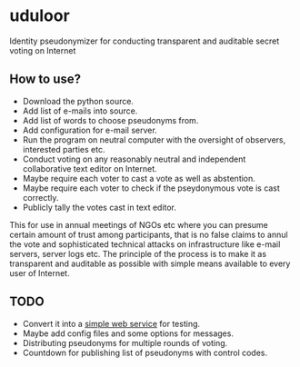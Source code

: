 # uduloor
Identity pseudonymizer for conducting transparent and auditable secret voting on Internet

## How to use?

* Download the python source.
* Add list of e-mails into source.
* Add list of words to choose pseudonyms from.
* Add configuration for e-mail server.
* Run the program on neutral computer with the oversight of observers, interested parties etc.
* Conduct voting on any reasonably neutral and independent collaborative text editor on Internet.
* Maybe require each voter to cast a vote as well as abstention.
* Maybe require each voter to check if the pseydonymous vote is cast correctly. 
* Publicly tally the votes cast in text editor.

This for use in annual meetings of NGOs etc where you can presume certain amount of trust among participants, that is no false claims to annul the vote and sophisticated technical attacks on infrastructure like e-mail servers, server logs etc. The principle of the process is to make it as transparent and auditable as possible with simple means available to every user of Internet.

## TODO

* Convert it into a [simple web service](https://github.com/infoaed/pseudovote) for testing.
* Maybe add config files and some options for messages.
* Distributing pseudonyms for multiple rounds of voting.
* Countdown for publishing list of pseudonyms with control codes.
